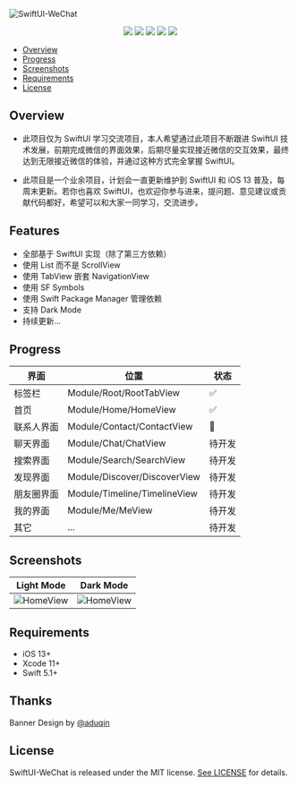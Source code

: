 ![SwiftUI-WeChat](https://github.com/wxxsw/SwiftUI-WeChat/blob/master/Images/logo.png)

<p align="center">
<a href="https://developer.apple.com/swift"><img src="https://img.shields.io/badge/language-Swift%205.1-f48041.svg?style=flat"></a>
<a href="https://developer.apple.com/swiftui"><img src="https://img.shields.io/badge/framework-SwiftUI-blue.svg?style=flat"></a>
<a href="https://developer.apple.com/ios"><img src="https://img.shields.io/badge/platform-iOS%2013%2b-blue.svg?style=flat"></a>
<a href="https://github.com/apple/swift-package-manager"><img src="https://img.shields.io/badge/SPM-compatible-4BC51D.svg?style=flat"></a>
<a href="https://github.com/wxxsw/SwiftUI-WeChat/blob/master/LICENSE"><img src="http://img.shields.io/badge/license-MIT-lightgrey.svg?style=flat"></a>
</p>

- [Overview](#overview)
- [Progress](#progress)
- [Screenshots](#screenshots)
- [Requirements](#requirements)
- [License](#license)

## Overview

- 此项目仅为 SwiftUI 学习交流项目，本人希望通过此项目不断跟进 SwiftUI 技术发展，前期完成微信的界面效果，后期尽量实现接近微信的交互效果，最终达到无限接近微信的体验，并通过这种方式完全掌握 SwiftUI。

- 此项目是一个业余项目，计划会一直更新维护到 SwiftUI 和 iOS 13 普及，每周末更新。若你也喜欢 SwiftUI，也欢迎你参与进来，提问题、意见建议或贡献代码都好，希望可以和大家一同学习，交流进步。

## Features

- 全部基于 SwiftUI 实现（除了第三方依赖）
- 使用 List 而不是 ScrollView
- 使用 TabView 嵌套 NavigationView
- 使用 SF Symbols
- 使用 Swift Package Manager 管理依赖
- 支持 Dark Mode
- 持续更新...

## Progress

界面|位置|状态
---|---|---
标签栏|Module/Root/RootTabView|✅
首页|Module/Home/HomeView|✅
联系人界面|Module/Contact/ContactView|🔨
聊天界面|Module/Chat/ChatView|待开发
搜索界面|Module/Search/SearchView|待开发
发现界面|Module/Discover/DiscoverView|待开发
朋友圈界面|Module/Timeline/TimelineView|待开发
我的界面|Module/Me/MeView|待开发
其它|...|待开发

## Screenshots

Light Mode|Dark Mode
---|---
![HomeView](https://github.com/wxxsw/SwiftUI-WeChat/blob/master/Images/screenshot_home_light.png)|![HomeView](https://github.com/wxxsw/SwiftUI-WeChat/blob/master/Images/screenshot_home_dark.png)

## Requirements

- iOS 13+
- Xcode 11+
- Swift 5.1+

## Thanks

Banner Design by [@aduqin](https://dribbble.com/aduqin)

## License

SwiftUI-WeChat is released under the MIT license. [See LICENSE](https://github.com/wxxsw/SwiftUI-WeChat/blob/master/LICENSE) for details.
